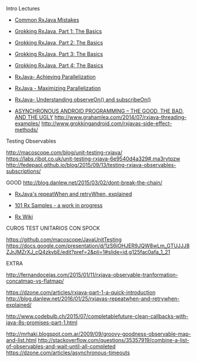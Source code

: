 Intro Lectures

- [Common RxJava Mistakes](https://speakerdeck.com/dlew/common-rxjava-mistakes)
- [Grokking RxJava, Part 1: The Basics](http://blog.danlew.net/2014/09/15/grokking-rxjava-part-1/)
- [Grokking RxJava, Part 2: The Basics](http://blog.danlew.net/2014/09/22/grokking-rxjava-part-2/)
- [Grokking RxJava, Part 3: The Basics](http://blog.danlew.net/2014/09/30/grokking-rxjava-part-3/)
- [Grokking RxJava, Part 4: The Basics](http://blog.danlew.net/2014/10/08/grokking-rxjava-part-4/)

- [RxJava- Achieving Parallelization](http://tomstechnicalblog.blogspot.com.ar/2015/11/rxjava-achieving-parallelization.html)
- [RxJava - Maximizing Parallelization](http://tomstechnicalblog.blogspot.com.ar/2016/02/rxjava-maximizing-parallelization.html)
- [RxJava- Understanding observeOn() and subscribeOn()](http://tomstechnicalblog.blogspot.com.ar/2016/02/rxjava-understanding-observeon-and.html)
- [ASYNCHRONOUS ANDROID PROGRAMMING – THE GOOD, THE BAD, AND THE UGLY](http://code.hootsuite.com/asynchronous-android-programming-the-good-the-bad-and-the-ugly/)
http://www.grahamlea.com/2014/07/rxjava-threading-examples/
http://www.grokkingandroid.com/rxjavas-side-effect-methods/

Testing Observables

http://macoscope.com/blog/unit-testing-rxjava/
https://labs.ribot.co.uk/unit-testing-rxjava-6e9540d4a329#.ma3rytpzw
http://fedepaol.github.io/blog/2015/09/13/testing-rxjava-observables-subscriptions/


GOOD
http://blog.danlew.net/2015/03/02/dont-break-the-chain/
- [RxJava's repeatWhen and retryWhen, explained](http://blog.danlew.net/2016/01/25/rxjavas-repeatwhen-and-retrywhen-explained/)

- [101 Rx Samples - a work in progress](http://rxwiki.wikidot.com/101samples)
- [Rx Wiki](http://rxwiki.wikidot.com/start)


CUROS TEST UNITARIOS CON SPOCK

https://github.com/macoscope/JavaUnitTesting
https://docs.google.com/presentation/d/1zS6jOHJER9JQW8wLm_GTUJJJ8ZJrJMZrXJ_cQ4zkvbE/edit?pref=2&pli=1#slide=id.g125fac0afa_1_21


EXTRA

http://fernandocejas.com/2015/01/11/rxjava-observable-tranformation-concatmap-vs-flatmap/

https://dzone.com/articles/rxjava-part-1-a-quick-introduction
http://blog.danlew.net/2016/01/25/rxjavas-repeatwhen-and-retrywhen-explained/

http://www.codebulb.ch/2015/07/completablefuture-clean-callbacks-with-java-8s-promises-part-1.html


http://mrhaki.blogspot.com.ar/2009/09/groovy-goodness-observable-map-and-list.html
http://stackoverflow.com/questions/35357919/combine-a-list-of-observables-and-wait-until-all-completed
https://dzone.com/articles/asynchronous-timeouts